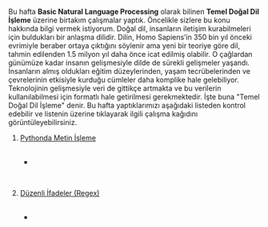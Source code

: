 <p>Bu hafta <b>Basic Natural Language Processing</b> olarak bilinen <b>Temel Doğal Dil İşleme</b> üzerine birtakım çalışmalar yaptık. Öncelikle sizlere bu konu hakkında bilgi vermek istiyorum. Doğal dil, insanların iletişim kurabilmeleri için buldukları bir anlaşma dilidir. Dilin, Homo Sapiens’in 350 bin yıl önceki evrimiyle beraber ortaya çıktığını söylenir ama yeni bir teoriye göre dil, tahmin edilenden 1.5 milyon yıl daha önce icat edilmiş olabilir. O çağlardan günümüze kadar insanın gelişmesiyle dilde de sürekli gelişmeler yaşandı. İnsanların almış oldukları eğitim düzeylerinden, yaşam tecrübelerinden ve çevrelerinin etkisiyle kurduğu cümleler daha komplike hale gelebiliyor. Teknolojinin gelişmesiyle veri de gittikçe artmakta ve bu verilerin kullanılabilmesi için formatlı hale getirilmesi gerekmektedir. İşte buna "Temel Doğal Dil İşleme" denir. Bu hafta yaptıklarımızı aşağıdaki listeden kontrol edebilir ve listenin üzerine tıklayarak ilgili çalışma kağıdını görüntüleyebilirsiniz.</p>



<ol type="1">
<li><a href="https://github.com/melikeoguz/Metin-Madenciligi-Calisma-Kagitlari/blob/master/pages/Python'da%20Metin%20İşleme.ipynb">Pythonda Metin İşleme</a></li> </br>
  <ul type="square">
          <li></li>
  </ul>
                  
</br><li><a href="https://github.com/melikeoguz/Metin-Madenciligi-Calisma-Kagitlari/blob/master/pages/Düzenli%20İfadeler%20(Regex).ipynb">Düzenli İfadeler (Regex)</a></li> </br>
   <ul type="square">
  <li></li>
  
 </ul>
</ol>
